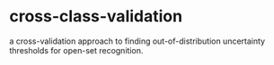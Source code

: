 # cross-class-validation
a cross-validation approach to finding out-of-distribution uncertainty thresholds for open-set recognition.
